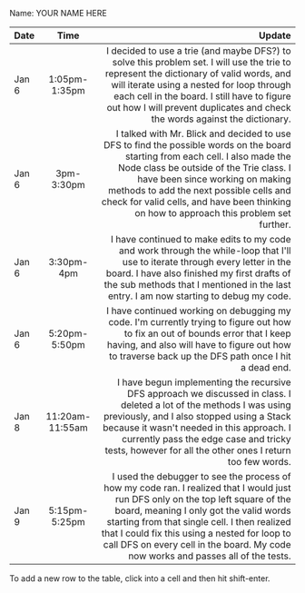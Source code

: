 Name: YOUR NAME HERE

| Date  |      Time       |                                                                                                                                                                                                                                                                                                                                                            Update |
|:------|:---------------:|------------------------------------------------------------------------------------------------------------------------------------------------------------------------------------------------------------------------------------------------------------------------------------------------------------------------------------------------------------------:|
| Jan 6 |  1:05pm-1:35pm  |                                                 I decided to use a trie (and maybe DFS?) to solve this problem set. I will use the trie to represent the dictionary of valid words, and will iterate using a nested for loop through each cell in the board. I still have to figure out how I will prevent duplicates and check the words against the dictionary. |
| Jan 6 |   3pm-3:30pm    |                I talked with Mr. Blick and decided to use DFS to find the possible words on the board starting from each cell. I also made the Node class be outside of the Trie class. I have been since working on making methods to add the next possible cells and check for valid cells, and have been thinking on how to approach this problem set further. |
| Jan 6 |   3:30pm-4pm    |                                                                                             I have continued to make edits to my code and work through the while-loop that I'll use to iterate through every letter in the board. I have also finished my first drafts of the sub methods that I mentioned in the last entry. I am now starting to debug my code. |
| Jan 6 |  5:20pm-5:50pm  |                                                                                                                              I have continued working on debugging my code. I'm currently trying to figure out how to fix an out of bounds error that I keep having, and also will have to figure out how to traverse back up the DFS path once I hit a dead end. |
| Jan 8 | 11:20am-11:55am |                                            I have begun implementing the recursive DFS approach we discussed in class. I deleted a lot of the methods I was using previously, and I also stopped using a Stack because it wasn't needed in this approach. I currently pass the edge case and tricky tests, however for all the other ones I return too few words. |
| Jan 9 |  5:15pm-5:25pm  | I used the debugger to see the process of how my code ran. I realized that I would just run DFS only on the top left square of the board, meaning I only got the valid words starting from that single cell. I then realized that I could fix this using a nested for loop to call DFS on every cell in the board. My code now works and passes all of the tests. |


To add a new row to the table, click into a cell and then hit shift-enter.
